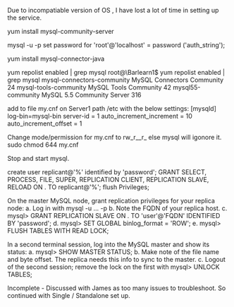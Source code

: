 Due to incompatiable version of OS , I have lost a lot of time in setting up the service.

yum install mysql-community-server

mysql -u -p
set password for 'root'@'localhost' = password ('auth_string');

yum install mysql-connector-java

yum repolist enabled | grep mysql
root@\Barlearn1$ yum repolist enabled | grep mysql
mysql-connectors-community MySQL Connectors Community 24
mysql-tools-community MySQL Tools Community 42
mysql55-community MySQL 5.5 Community Server 316

add to file my.cnf on Server1 path /etc with the below settings:
[mysqld]
log-bin=mysql-bin
server-id	= 1
auto_increment_increment = 10
auto_increment_offset = 1

Change mode/permission for my.cnf to rw_r__r_ else mysql will igonore it.
sudo chmod 644 my.cnf

Stop and start mysql.

create user replicant@'%' identified by 'password';
GRANT SELECT, PROCESS, FILE, SUPER, REPLICATION CLIENT, REPLICATION SLAVE, RELOAD ON . TO replicant@'%';
flush Privileges;

On the master MySQL node, grant replication privileges for your replica node:
a. Log in with mysql -u ... -p
b. Note the FQDN of your replica host.
c. mysql> GRANT REPLICATION SLAVE ON . TO 'user'@'FQDN' IDENTIFIED BY 'password';
d. mysql> SET GLOBAL binlog_format = 'ROW';
e. mysql> FLUSH TABLES WITH READ LOCK;

In a second terminal session, log into the MySQL master and show its status:
a. mysql> SHOW MASTER STATUS;
b. Make note of the file name and byte offset. The replica needs this info to sync to the master.
c. Logout of the second session; remove the lock on the first with mysql> UNLOCK TABLES;

Incomplete - Discussed with James as too many issues to troubleshoot. So continued with Single / Standalone set up.
